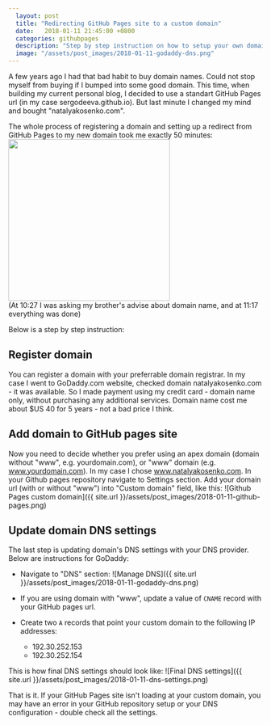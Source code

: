 ```yaml
---
  layout: post
  title: "Redirecting GitHub Pages site to a custom domain"
  date:   2018-01-11 21:45:00 +0800
  categories: githubpages
  description: "Step by step instruction on how to setup your own domain with GitHub Pages"
  image: "/assets/post_images/2018-01-11-godaddy-dns.png"
---
```


A few years ago I had that bad habit to buy domain names. Could not stop myself from buying if I bumped into some good domain. This time, when building my current personal blog, I decided to use a standart GitHub Pages url (in my case sergodeeva.github.io). But last minute I changed my mind and bought "natalyakosenko.com".

The whole process of registering a domain and setting up a redirect from GitHub Pages to my new domain took me exactly 50 minutes:
<img src="{{ site.url }}/assets/post_images/2018-01-11-whatsapp.jpg" width="320" style="display:block"/>
(At 10:27 I was asking my brother's advise about domain name, and at 11:17 everything was done)

Below is a step by step instruction:

## Register domain
You can register a domain with your preferrable domain registrar. In my case I went to GoDaddy.com website, checked domain natalyakosenko.com - it was available. So I made payment using my credit card - domain name only, without purchasing any additional services. Domain name cost me about $US 40 for 5 years - not a bad price I think.

## Add domain to GitHub pages site
Now you need to decide whether you prefer using an apex domain (domain without "www", e.g. yourdomain.com), or "www" domain (e.g. www.yourdomain.com). In my case I chose www.natalyakosenko.com.
In your Github pages repository navigate to Settings section. Add your domain url (with or without "www") into "Custom domain" field, like this:
![Github Pages custom domain]({{ site.url }}/assets/post_images/2018-01-11-github-pages.png)

## Update domain DNS settings
The last step is updating domain's DNS settings with your DNS provider. Below are instructions for GoDaddy:
* Navigate to "DNS" section:
![Manage DNS]({{ site.url }}/assets/post_images/2018-01-11-godaddy-dns.png)

* If you are using domain with "www", update a value of `CNAME` record with your GitHub pages url.
* Create two `A` records that point your custom domain to the following IP addresses:
  * 192.30.252.153
  * 192.30.252.154

This is how final DNS settings should look like:
![Final DNS settings]({{ site.url }}/assets/post_images/2018-01-11-dns-settings.png)

That is it. If your GitHub Pages site isn't loading at your custom domain, you may have an error in your GitHub repository setup or your DNS configuration - double check all the settings.
